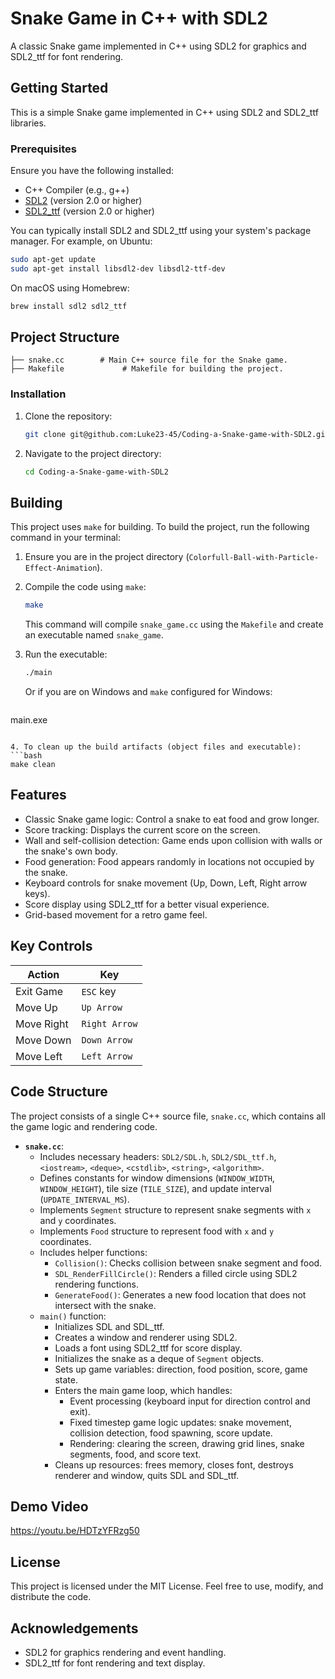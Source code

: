 
# Snake Game in C++ with SDL2

A classic Snake game implemented in C++ using SDL2 for graphics and SDL2_ttf for font rendering.

## Getting Started

This is a simple Snake game implemented in C++ using SDL2 and SDL2_ttf libraries.

### Prerequisites
Ensure you have the following installed:
- C++ Compiler (e.g., g++)
- [SDL2](https://www.libsdl.org/) (version 2.0 or higher)
- [SDL2_ttf](https://www.libsdl.org/projects/SDL_ttf/) (version 2.0 or higher)

You can typically install SDL2 and SDL2_ttf using your system's package manager. For example, on Ubuntu:
```bash
sudo apt-get update
sudo apt-get install libsdl2-dev libsdl2-ttf-dev
```
On macOS using Homebrew:
```bash
brew install sdl2 sdl2_ttf
```

## Project Structure

```
├── snake.cc        # Main C++ source file for the Snake game.
├── Makefile             # Makefile for building the project.

```

### Installation
1. Clone the repository:
   ```bash
   git clone git@github.com:Luke23-45/Coding-a-Snake-game-with-SDL2.git
   ```
2. Navigate to the project directory:
   ```bash
   cd Coding-a-Snake-game-with-SDL2
   ```

## Building

This project uses `make` for building. To build the project, run the following command in your terminal:

1. Ensure you are in the project directory (`Colorfull-Ball-with-Particle-Effect-Animation`).
2. Compile the code using `make`:
   ```bash
   make
   ```
   This command will compile `snake_game.cc` using the `Makefile` and create an executable named `snake_game`.

3. Run the executable:
   ```bash
   ./main
   ```
   Or if you are on Windows and `make` configured for Windows:
   ```bash
  main.exe
   ```

4. To clean up the build artifacts (object files and executable):
   ```bash
   make clean
   ```

## Features

- Classic Snake game logic: Control a snake to eat food and grow longer.
- Score tracking: Displays the current score on the screen.
- Wall and self-collision detection: Game ends upon collision with walls or the snake's own body.
- Food generation: Food appears randomly in locations not occupied by the snake.
- Keyboard controls for snake movement (Up, Down, Left, Right arrow keys).
- Score display using SDL2_ttf for a better visual experience.
- Grid-based movement for a retro game feel.

## Key Controls

| Action            | Key        |
| ----------------- | ---------- |
| Exit Game         | `ESC` key  |
| Move Up           | `Up Arrow` |
| Move Right        | `Right Arrow`|
| Move Down         | `Down Arrow` |
| Move Left         | `Left Arrow` |


## Code Structure

The project consists of a single C++ source file, `snake.cc`, which contains all the game logic and rendering code.

- **`snake.cc`**:
    - Includes necessary headers: `SDL2/SDL.h`, `SDL2/SDL_ttf.h`, `<iostream>`, `<deque>`, `<cstdlib>`, `<string>`, `<algorithm>`.
    - Defines constants for window dimensions (`WINDOW_WIDTH`, `WINDOW_HEIGHT`), tile size (`TILE_SIZE`), and update interval (`UPDATE_INTERVAL_MS`).
    - Implements `Segment` structure to represent snake segments with `x` and `y` coordinates.
    - Implements `Food` structure to represent food with `x` and `y` coordinates.
    - Includes helper functions:
        - `Collision()`: Checks collision between snake segment and food.
        - `SDL_RenderFillCircle()`: Renders a filled circle using SDL2 rendering functions.
        - `GenerateFood()`: Generates a new food location that does not intersect with the snake.
    - `main()` function:
        - Initializes SDL and SDL_ttf.
        - Creates a window and renderer using SDL2.
        - Loads a font using SDL2_ttf for score display.
        - Initializes the snake as a deque of `Segment` objects.
        - Sets up game variables: direction, food position, score, game state.
        - Enters the main game loop, which handles:
            - Event processing (keyboard input for direction control and exit).
            - Fixed timestep game logic updates: snake movement, collision detection, food spawning, score update.
            - Rendering: clearing the screen, drawing grid lines, snake segments, food, and score text.
        - Cleans up resources: frees memory, closes font, destroys renderer and window, quits SDL and SDL_ttf.


## Demo Video
https://youtu.be/HDTzYFRzg50

## License

This project is licensed under the MIT License. Feel free to use, modify, and distribute the code.

## Acknowledgements

- SDL2 for graphics rendering and event handling.
- SDL2_ttf for font rendering and text display.

